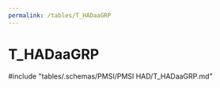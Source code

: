 ```yaml
---
permalink: /tables/T_HADaaGRP
---
```

# T\_HADaaGRP
<!-- SPDX-License-Identifier: MPL-2.0 -->

<!-- ATTENTION : Ne pas supprimer ou modifier la ligne ci-dessous -->
#include "tables/.schemas/PMSI/PMSI HAD/T_HADaaGRP.md"
<!-- ATTENTION : Ne pas supprimer ou modifier la ligne ci-dessus -->
